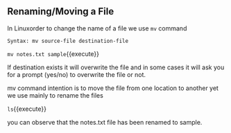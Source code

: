 # #

## Renaming/Moving a File

In Linuxorder to change the name of a file we use `mv` command

`Syntax: mv source-file destination-file`

`mv notes.txt sample`{{execute}} 

If destination exists it will overwrite the file and in some cases it will ask you for a prompt (yes/no) to overwrite the file or not.

mv command intention is to move the file from one location to another yet we use mainly to rename the files

`ls`{{execute}} 

you can observe that the notes.txt file has been renamed to sample.

